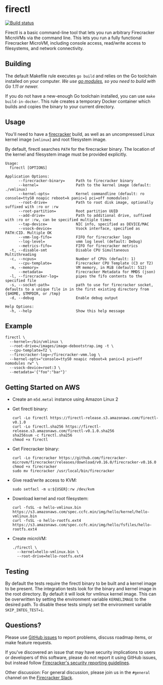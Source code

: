 firectl
===

[![Build status](https://badge.buildkite.com/92fe02b4bd9564be0f7ea21d1ee782f6a6fe55cbd5465e3480.svg?branch=master)](https://buildkite.com/firecracker-microvm/firectl)

Firectl is a basic command-line tool that lets you run arbitrary
Firecracker MicroVMs via the command line. This lets you run a fully
functional Firecracker MicroVM, including console access, read/write
access to filesystems, and network connectivity.

Building
---

The default Makefile rule executes `go build` and relies on the Go toolchain
installed on your computer.
_We use [go modules](https://github.com/golang/go/wiki/Modules), so you need to
build with Go 1.11 or newer._

If you do not have a new-enough Go toolchain installed, you can use `make
build-in-docker`.  This rule creates a temporary Docker container which builds
and copies the binary to your current directory.

Usage
---

You'll need to have a
[firecracker](https://github.com/firecracker-microvm/firecracker) build, as well
as an uncompressed Linux kernel image (`vmlinux`) and root filesystem image.

By default, firectl searches `PATH` for the firecracker binary. The location of
the kernel and filesystem image must be provided explicitly.

```
Usage:
  firectl [OPTIONS]

Application Options:
      --firecracker-binary=     Path to firecracker binary
      --kernel=                 Path to the kernel image (default: ./vmlinux)
      --kernel-opts=            Kernel commandline (default: ro console=ttyS0 noapic reboot=k panic=1 pci=off nomodules)
      --root-drive=             Path to root disk image, optionally suffixed with :ro or :rw
      --root-partition=         Root partition UUID
      --add-drive=              Path to additional drive, suffixed with :ro or :rw, can be specified multiple times
      --tap-device=             NIC info, specified as DEVICE/MAC
      --vsock-device=           Vsock interface, specified as PATH:CID. Multiple OK
      --vmm-log-fifo=           FIFO for firecracker logs
      --log-level=              vmm log level (default: Debug)
      --metrics-fifo=           FIFO for firecracker metrics
  -t, --disable-smt             Disable CPU Simultaneous Multithreading
  -c, --ncpus=                  Number of CPUs (default: 1)
      --cpu-template=           Firecracker CPU Template (C3 or T2)
  -m, --memory=                 VM memory, in MiB (default: 512)
      --metadata=               Firecracker Metadata for MMDS (json)
  -l, --firecracker-log=        pipes the fifo contents to the specified file
  -s, --socket-path=            path to use for firecracker socket, defaults to a unique file in in the first existing directory from {$HOME, $TMPDIR, or /tmp}
  -d, --debug                   Enable debug output

Help Options:
  -h, --help                    Show this help message
```

Example
---

```
firectl \
  --kernel=~/bin/vmlinux \
  --root-drive=/images/image-debootstrap.img -t \
  --cpu-template=T2 \
  --firecracker-log=~/firecracker-vmm.log \
  --kernel-opts="console=ttyS0 noapic reboot=k panic=1 pci=off nomodules rw" \
  --vsock-device=root:3 \
  --metadata='{"foo":"bar"}'
```

Getting Started on AWS
---

- Create an `m5d.metal` instance using Amazon Linux 2
- Get firectl binary:

  ```
  curl -Lo firectl https://firectl-release.s3.amazonaws.com/firectl-v0.1.0
  curl -Lo firectl.sha256 https://firectl-release.s3.amazonaws.com/firectl-v0.1.0.sha256
  sha256sum -c firectl.sha256
  chmod +x firectl
  ```

- Get Firecracker binary:

  ```
  curl -Lo firecracker https://github.com/firecracker-microvm/firecracker/releases/download/v0.16.0/firecracker-v0.16.0
  chmod +x firecracker
  sudo mv firecracker /usr/local/bin/firecracker
  ```

- Give read/write access to KVM:

  ```
  sudo setfacl -m u:${USER}:rw /dev/kvm
  ```

- Download kernel and root filesystem:

  ```
  curl -fsSL -o hello-vmlinux.bin https://s3.amazonaws.com/spec.ccfc.min/img/hello/kernel/hello-vmlinux.bin
  curl -fsSL -o hello-rootfs.ext4 https://s3.amazonaws.com/spec.ccfc.min/img/hello/fsfiles/hello-rootfs.ext4
  ```

- Create microVM:

  ```
  ./firectl \
    --kernel=hello-vmlinux.bin \
    --root-drive=hello-rootfs.ext4
  ```

Testing
---
By default the tests require the firectl binary to be built and a kernel image
to be present. The integration tests look for the binary and kernel image in
the root directory. By default it will look for vmlinux kernel image. This can
be overwritten by setting the environment variable `KERNELIMAGE` to the desired
path. To disable these tests simply set the environment variable
`SKIP_INTEG_TEST=1`.

Questions?
---

Please use
[GitHub issues](https://github.com/firecracker-microvm/firectl/issues)
to report problems, discuss roadmap items, or make feature requests.

If you've discovered an issue that may have security implications to
users or developers of this software, please do not report it using
GitHub issues, but instead follow
[Firecracker's security reporting guidelines](https://github.com/firecracker-microvm/firecracker/blob/main/SECURITY.md).

Other discussion: For general discussion, please join us in the
`#general` channel on the [Firecracker Slack](https://tinyurl.com/firecracker-microvm).

